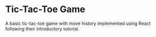 # Tic-Tac-Toe Game

A basic tic-tac-toe game with move history implemented using React following their introductory tutorial.
